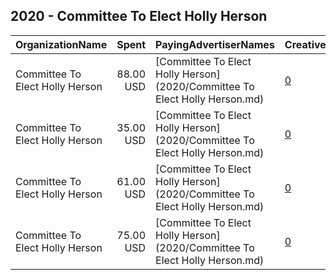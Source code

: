 ## 2020 - Committee To Elect Holly Herson 
|OrganizationName|Spent|PayingAdvertiserNames|CreativeUrls|Impressions|Genders|AgeBrackets|CountryCodes|BillingAddresses|CandidateBallotInformation|
|:---|---:|:---|:---|---:|:---|:---|:---|:---|:---|
|Committee To Elect Holly Herson|88.00 USD|[Committee To Elect Holly Herson](2020/Committee To Elect Holly Herson.md)|[0](https://www.snap.com/political-ads/asset/5c870d8fad71faf81daa5a17971cf50c594be568fd12eec184c98a1406e572ac?mediaType=mp4)|28,804||18-30|united states|US|CommitteeToElectHollyHerson|
|Committee To Elect Holly Herson|35.00 USD|[Committee To Elect Holly Herson](2020/Committee To Elect Holly Herson.md)|[0](https://www.snap.com/political-ads/asset/d20826cd3cc73301b05eaff46349d8f088e94f204bf28b8486514ad1a92ae831?mediaType=png)|26,685||17+|united states|US|Holly Herson for HD 48|
|Committee To Elect Holly Herson|61.00 USD|[Committee To Elect Holly Herson](2020/Committee To Elect Holly Herson.md)|[0](https://www.snap.com/political-ads/asset/4d0c7874e776ab15193a48e7d601df24163aff01c2ef68c312401bb4150f94f8?mediaType=jpeg)|19,380||18-30|united states|US|CommitteeToElectHollyHerson|
|Committee To Elect Holly Herson|75.00 USD|[Committee To Elect Holly Herson](2020/Committee To Elect Holly Herson.md)|[0](https://www.snap.com/political-ads/asset/5c870d8fad71faf81daa5a17971cf50c594be568fd12eec184c98a1406e572ac?mediaType=mp4)|22,231||18+|united states|US|Committee To Elect Holly Herson|
